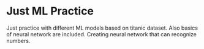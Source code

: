 # Just ML Practice

Just practice with different ML models based on titanic dataset.
Also basics of neural network are included. Creating neural network that can recognize numbers.

